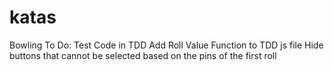# katas

Bowling To Do: 
Test Code in TDD 
Add Roll Value Function to TDD js file
Hide buttons that cannot be selected based on the pins of the first roll
